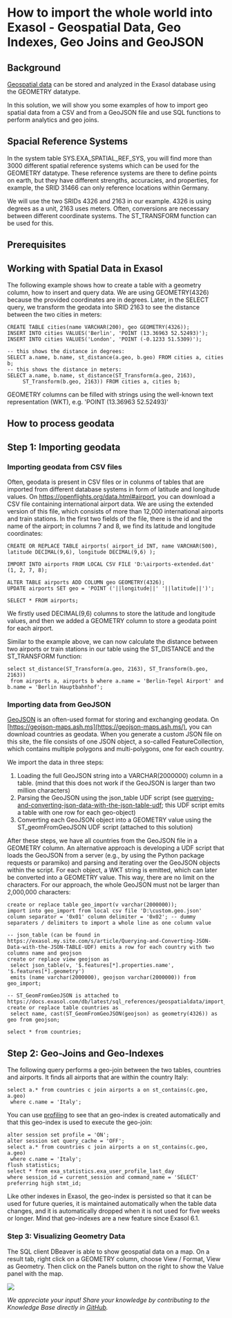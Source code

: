 # How to import the whole world into Exasol - Geospatial Data, Geo Indexes, Geo Joins and GeoJSON 
## Background

[Geospatial data](https://docs.exasol.com/sql_references/geospatialdata.htm) can be stored and analyzed in the Exasol database using the GEOMETRY datatype.

In this solution, we will show you some examples of how to import geo spatial data from a CSV and from a GeoJSON file and use SQL functions to perform analytics and geo joins.

## Spacial Reference Systems

In the system table SYS.EXA_SPATIAL_REF_SYS, you will find more than 3000 different spatial reference systems which can be used for the GEOMETRY datatype. These reference systems are there to define points on earth, but they have different strengths, accuracies, and properties, for example, the SRID 31466 can only reference locations within Germany.

We will use the two SRIDs 4326 and 2163 in our example. 4326 is using degrees as a unit, 2163 uses meters. Often, conversions are necessary between different coordinate systems. The ST_TRANSFORM function can be used for this.

## Prerequisites

## Working with Spatial Data in Exasol

The following example shows how to create a table with a geometry column, how to insert and query data. We are using GEOMETRY(4326) because the provided coordinates are in degrees. Later, in the SELECT query, we transform the geodata into SRID 2163 to see the distance between the two cities in meters:


```"code-sql"
CREATE TABLE cities(name VARCHAR(200), geo GEOMETRY(4326));
INSERT INTO cities VALUES('Berlin', 'POINT (13.36963 52.52493)');
INSERT INTO cities VALUES('London', 'POINT (-0.1233 51.5309)');

-- this shows the distance in degrees:
SELECT a.name, b.name, st_distance(a.geo, b.geo) FROM cities a, cities b;
-- this shows the distance in meters:
SELECT a.name, b.name, st_distance(ST_Transform(a.geo, 2163),
     ST_Transform(b.geo, 2163)) FROM cities a, cities b;
```
GEOMETRY columns can be filled with strings using the well-known text representation (WKT), e.g. 'POINT (13.36963 52.52493)'

## How to process geodata

## Step 1: Importing geodata

### Importing geodata from CSV files

Often, geodata is present in CSV files or in colunms of tables that are imported from different database systems in form of latitude and longitude values. On <https://openflights.org/data.html#airport>, you can download a CSV file containing international airport data. We are using the extended version of this file, which consists of more than 12,000 international airports and train stations. In the first two fields of the file, there is the id and the name of the airport; in columns 7 and 8, we find its latitude and longitude coordinates:


```"code-sql"
CREATE OR REPLACE TABLE airports( airport_id INT, name VARCHAR(500), latitude DECIMAL(9,6), longitude DECIMAL(9,6) );

IMPORT INTO airports FROM LOCAL CSV FILE 'D:\airports-extended.dat' (1, 2, 7, 8);

ALTER TABLE airports ADD COLUMN geo GEOMETRY(4326);
UPDATE airports SET geo = 'POINT ('||longitude||' '||latitude||')';

SELECT * FROM airports;
```
We firstly used DECIMAL(9,6) columns to store the latitude and longitude values, and then we added a GEOMETRY column to store a geodata point for each airport.

Similar to the example above, we can now calculate the distance between two airports or train stations in our table using the ST_DISTANCE and the ST_TRANSFORM function:


```"code-sql"
select st_distance(ST_Transform(a.geo, 2163), ST_Transform(b.geo, 2163))  
 from airports a, airports b where a.name = 'Berlin-Tegel Airport' and b.name = 'Berlin Hauptbahnhof'; 
```
### Importing data from GeoJSON

[GeoJSON](https://tools.ietf.org/html/rfc7946) is an often-used format for storing and exchanging geodata. On [https://geojson-maps.ash.ms](https://geojson-maps.ash.ms/), you can download countries as geodata. When you generate a custom JSON file on this site, the file consists of one JSON object, a so-called FeatureCollection, which contains multiple polygons and multi-polygons, one for each country.

We import the data in three steps:

1. Loading the full GeoJSON string into a VARCHAR(2000000) column in a table. (mind that this does not work if the GeoJSON is larger than two million characters)
2. Parsing the GeoJSON using the json_table UDF script (see [querying-and-converting-json-data-with-the-json-table-udf](https://exasol.my.site.com/s/article/Querying-and-Converting-JSON-Data-with-the-JSON-TABLE-UDF); this UDF script emits a table with one row for each geo-object)
3. Converting each GeoJSON object into a GEOMETRY value using the ST_geomFromGeoJSON UDF script (attached to this solution)

After these steps, we have all countries from the GeoJSON file in a GEOMETRY column. An alternative approach is developing a UDF script that loads the GeoJSON from a server (e.g., by using the Python package requests or paramiko) and parsing and iterating over the GeoJSON objects within the script. For each object, a WKT string is emitted, which can later be converted into a GEOMETRY value. This way, there are no limit on the characters. For our approach, the whole GeoJSON must not be larger than 2,000,000 characters:


```"code-sql"
create or replace table geo_import(v varchar(2000000));
import into geo_import from local csv file 'D:\custom.geo.json' 
column separator = '0x01' column delimiter = '0x02'; -- dummy separaters / delimiters to import a whole line as one column value

-- json_table (can be found in https://exasol.my.site.com/s/article/Querying-and-Converting-JSON-Data-with-the-JSON-TABLE-UDF) emits a row for each country with two columns name and geojson
create or replace view geojson as 
 select json_table(v, '$.features[*].properties.name', '$.features[*].geometry') 
 emits (name varchar(2000000), geojson varchar(2000000)) from geo_import;

-- ST_GeomFromGeoJSON is attached to https://docs.exasol.com/db/latest/sql_references/geospatialdata/import_geospatial_data_from_csv.htm
create or replace table countries as 
 select name, cast(ST_GeomFromGeoJSON(geojson) as geometry(4326)) as geo from geojson;

select * from countries;
```
## Step 2: Geo-Joins and Geo-Indexes

The following query performs a geo-join between the two tables, countries and airports. It finds all airports that are within the country Italy:


```"code-sql"
select a.* from countries c join airports a on st_contains(c.geo, a.geo)  
 where c.name = 'Italy'; 
```
You can use [profiling](https://docs.exasol.com/database_concepts/profiling.htm) to see that an geo-index is created automatically and that this geo-index is used to execute the geo-join:


```"code-sql"
alter session set profile = 'ON';
alter session set query_cache = 'OFF';
select a.* from countries c join airports a on st_contains(c.geo, a.geo)
 where c.name = 'Italy';
flush statistics;
select * from exa_statistics.exa_user_profile_last_day 
where session_id = current_session and command_name = 'SELECT' preferring high stmt_id;
```
Like other indexes in Exasol, the geo-index is persisted so that it can be used for future queries, it is maintained automatically when the table data changes, and it is automatically dropped when it is not used for five weeks or longer. Mind that geo-indexes are a new feature since Exasol 6.1.

### Step 3: Visualizing Geometry Data

The SQL client DBeaver is able to show geospatial data on a map. On a result tab, right click on a GEOMETRY column, choose View / Format, View as Geometry. Then click on the Panels button on the right to show the Value panel with the map.

![](images/geo.png)

*We appreciate your input! Share your knowledge by contributing to the Knowledge Base directly in [GitHub](https://github.com/exasol/public-knowledgebase).* 